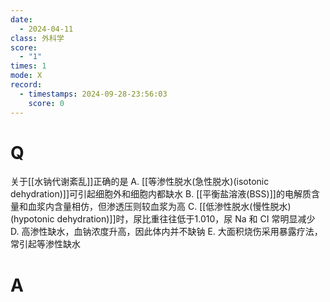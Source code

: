 ```yaml
---
date:
  - 2024-04-11
class: 外科学
score:
  - "1"
times: 1
mode: X
record:
  - timestamps: 2024-09-28-23:56:03
    score: 0
---
```



# Q
关于[[水钠代谢紊乱]]正确的是
A. [[等渗性脱水(急性脱水)(isotonic dehydration)]]可引起细胞外和细胞内都缺水
B. [[平衡盐溶液(BSS)]]的电解质含量和血浆内含量相仿，但渗透压则较血浆为高
C. [[低渗性脱水(慢性脱水)(hypotonic dehydration)]]时，尿比重往往低于1.010，尿 Na 和 CI 常明显减少
D. 高渗性缺水，血钠浓度升高，因此体内并不缺钠
E. 大面积烧伤采用暴露疗法，常引起等渗性缺水

# A




